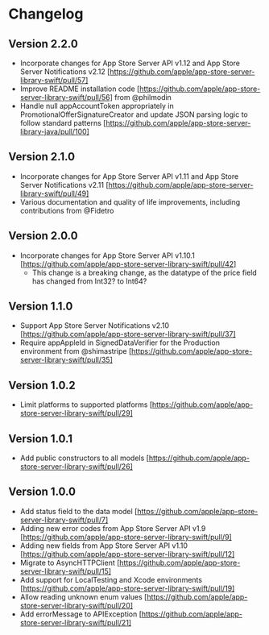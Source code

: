 # Changelog

## Version 2.2.0
- Incorporate changes for App Store Server API v1.12 and App Store Server Notifications v2.12 [https://github.com/apple/app-store-server-library-swift/pull/57]
- Improve README installation code [https://github.com/apple/app-store-server-library-swift/pull/56] from @philmodin
- Handle null appAccountToken appropriately in PromotionalOfferSignatureCreator and update JSON parsing logic to follow standard patterns [https://github.com/apple/app-store-server-library-java/pull/100]

## Version 2.1.0
- Incorporate changes for App Store Server API v1.11 and App Store Server Notifications v2.11 [https://github.com/apple/app-store-server-library-swift/pull/49]
- Various documentation and quality of life improvements, including contributions from @Fidetro

## Version 2.0.0
- Incorporate changes for App Store Server API v1.10.1 [https://github.com/apple/app-store-server-library-swift/pull/42]
  - This change is a breaking change, as the datatype of the price field has changed from Int32? to Int64?

## Version 1.1.0
- Support App Store Server Notifications v2.10 [https://github.com/apple/app-store-server-library-swift/pull/37]
- Require appAppleId in SignedDataVerifier for the Production environment from @shimastripe [https://github.com/apple/app-store-server-library-swift/pull/35]

## Version 1.0.2
- Limit platforms to supported platforms [https://github.com/apple/app-store-server-library-swift/pull/29]

## Version 1.0.1
- Add public constructors to all models [https://github.com/apple/app-store-server-library-swift/pull/26]

## Version 1.0.0
- Add status field to the data model [https://github.com/apple/app-store-server-library-swift/pull/7]
- Adding new error codes from App Store Server API v1.9 [https://github.com/apple/app-store-server-library-swift/pull/9]
- Adding new fields from App Store Server API v1.10 [https://github.com/apple/app-store-server-library-swift/pull/12]
- Migrate to AsyncHTTPClient [https://github.com/apple/app-store-server-library-swift/pull/15]
- Add support for LocalTesting and Xcode environments [https://github.com/apple/app-store-server-library-swift/pull/19]
- Allow reading unknown enum values [https://github.com/apple/app-store-server-library-swift/pull/20]
- Add errorMessage to APIException [https://github.com/apple/app-store-server-library-swift/pull/21]
